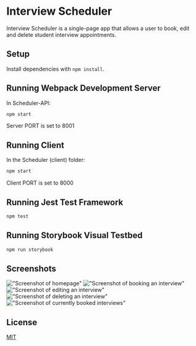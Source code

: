 # Interview Scheduler
Interview Scheduler is a single-page app that allows a user to book, edit and delete student interview appointments.

## Setup

Install dependencies with `npm install`.

## Running Webpack Development Server

In Scheduler-API:
```sh
npm start
```
Server PORT is set to 8001
## Running Client
In the Scheduler (client) folder:
```sh
npm start
```
Client PORT is set to 8000

## Running Jest Test Framework

```sh
npm test
```

## Running Storybook Visual Testbed

```sh
npm run storybook
```

## Screenshots 

!["Screenshot of homepage"]()
!["Screenshot of booking an interview"]()
!["Screenshot of editing an interview"]()
!["Screenshot of deleting an interview"]()
!["Screenshot of currently booked interviews"]()

## License
[MIT](https://choosealicense.com/licenses/mit/)
